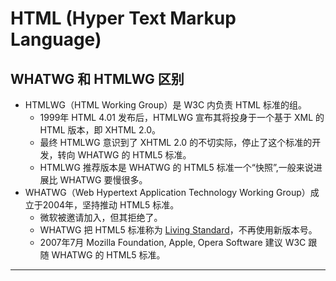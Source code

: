 # HTML (Hyper Text Markup Language)

## WHATWG 和 HTMLWG 区别

- HTMLWG（HTML Working Group）是 W3C 内负责 HTML 标准的组。
  - 1999年 HTML 4.01 发布后，HTMLWG 宣布其将投身于一个基于 XML 的 HTML 版本，即 XHTML 2.0。
  - 最终 HTMLWG 意识到了 XHTML 2.0 的不切实际，停止了这个标准的开发，转向 WHATWG 的 HTML5 标准。
  - HTMLWG 推荐版本是 WHATWG 的 HTML5 标准一个“快照”,一般来说进展比 WHATWG 要慢很多。
- WHATWG（Web Hypertext Application Technology Working Group）成立于2004年，坚持推动 HTML5 标准。
  - 微软被邀请加入，但其拒绝了。
  - WHATWG 把 HTML5 标准称为 [Living Standard]，不再使用新版本号。
  - 2007年7月 Mozilla Foundation, Apple, Opera Software 建议 W3C 跟随 WHATWG 的 HTML5 标准。

---

[Living Standard]:https://html.spec.whatwg.org/multipage/
